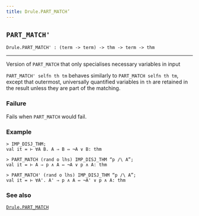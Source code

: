 ```yaml
---
title: Drule.PART_MATCH’
---
```


## `PART_MATCH'`

``` hol4
Drule.PART_MATCH' : (term -> term) -> thm -> term -> thm
```

------------------------------------------------------------------------

Version of `PART_MATCH` that only specialises necessary variables in
input

`PART_MATCH' selfn th tm` behaves similarly to `PART_MATCH selfn th tm`,
except that outermost, universally quantified variables in `th` are
retained in the result unless they are part of the matching.

### Failure

Fails when `PART_MATCH` would fail.

### Example

``` hol4
> IMP_DISJ_THM;
val it = ⊢ ∀A B. A ⇒ B ⇔ ¬A ∨ B: thm

> PART_MATCH (rand o lhs) IMP_DISJ_THM “p /\ A”;
val it = ⊢ A ⇒ p ∧ A ⇔ ¬A ∨ p ∧ A: thm

> PART_MATCH' (rand o lhs) IMP_DISJ_THM “p /\ A”;
val it = ⊢ ∀A'. A' ⇒ p ∧ A ⇔ ¬A' ∨ p ∧ A: thm
```

### See also

[`Drule.PART_MATCH`](#Drule.PART_MATCH)
